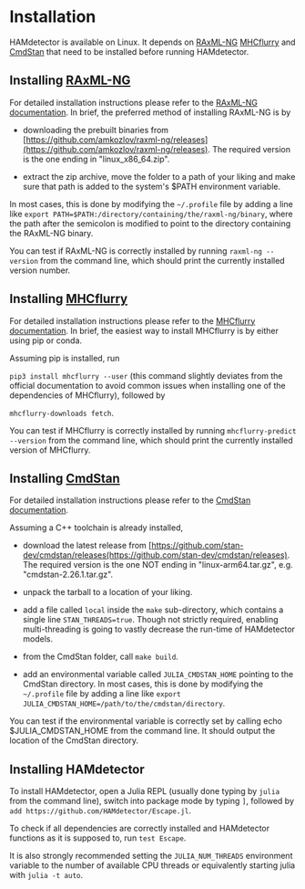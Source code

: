 # Installation

HAMdetector is available on Linux. It depends on [RAxML-NG](https://github.com/amkozlov/raxml-ng)
[MHCflurry](https://github.com/openvax/mhcflurry) and [CmdStan](https://github.com/stan-dev/cmdstan) that need to be installed before running HAMdetector.

## Installing [RAxML-NG](https://github.com/amkozlov/raxml-ng)

For detailed installation instructions please refer to the [RAxML-NG documentation](https://github.com/amkozlov/raxml-ng/wiki/Installation).
In brief, the preferred method of installing RAxML-NG is by 

- downloading the prebuilt binaries from [https://github.com/amkozlov/raxml-ng/releases](https://github.com/amkozlov/raxml-ng/releases). The required version is the one ending in "linux\_x86_64.zip".

- extract the zip archive, move the folder to a path of your liking and make sure that path is added to the system's \$PATH environment variable.

In most cases, this is done by modifying the `~/.profile` file by adding a 
line like `export PATH=$PATH:/directory/containing/the/raxml-ng/binary`, where the path after
the semicolon is modified to point to the directory containing the RAxML-NG binary.

You can test if RAxML-NG is correctly installed by running `raxml-ng --version` from the
command line, which should print the currently installed version number.

## Installing [MHCflurry](https://github.com/openvax/mhcflurry)

For detailed installation instructions please refer to the [MHCflurry documentation](https://github.com/openvax/mhcflurry).
In brief, the easiest way to install MHCflurry is by either using pip or conda.

Assuming pip is installed, run

`pip3 install mhcflurry --user` (this command slightly deviates from the official documentation
to avoid common issues when installing one of the dependencies of MHCflurry), followed by

`mhcflurry-downloads fetch`.

You can test if MHCflurry is correctly installed by running `mhcflurry-predict --version`
from the command line, which should print the currently installed version of MHCflurry.

## Installing [CmdStan](https://github.com/stan-dev/cmdstan)

For detailed installation instructions please refer to the [CmdStan documentation](https://mc-stan.org/docs/cmdstan-guide/index.html). 

Assuming a C++ toolchain is already installed,

- download the latest release from [https://github.com/stan-dev/cmdstan/releases(https://github.com/stan-dev/cmdstan/releases). The required version is the one NOT ending in "linux-arm64.tar.gz",
e.g. "cmdstan-2.26.1.tar.gz".

- unpack the tarball to a location of your liking.

- add a file called `local` inside the `make` sub-directory, which contains a single line `STAN_THREADS=true`. Though not strictly required, enabling multi-threading is going
to vastly decrease the run-time of HAMdetector models. 

- from the CmdStan folder, call `make build`. 

- add an environmental variable called `JULIA_CMDSTAN_HOME` pointing to the CmdStan directory.
In most cases, this is done by modifying the `~/.profile` file by adding a line like
`export JULIA_CMDSTAN_HOME=/path/to/the/cmdstan/directory`.

You can test if the environmental variable is correctly set by calling echo $JULIA_CMDSTAN_HOME
from the command line. It should output the location of the CmdStan directory.

## Installing HAMdetector

To install HAMdetector, open a Julia REPL (usually done typing by `julia` from the command line),
switch into package mode by typing `]`, followed by `add https://github.com/HAMdetector/Escape.jl`.

To check if all dependencies are correctly installed and HAMdetector functions as it
is supposed to, run `test Escape`.

It is also strongly recommended setting the `JULIA_NUM_THREADS` environment variable to
the number of available CPU threads or equivalently starting julia with `julia -t auto`.